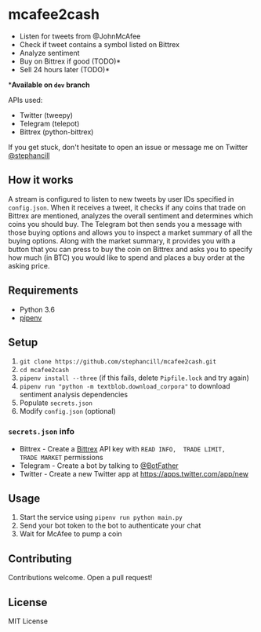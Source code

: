 # mcafee2cash
* Listen for tweets from @JohnMcAfee
* Check if tweet contains a symbol listed on Bittrex
* Analyze sentiment
* Buy on Bittrex if good (TODO)*
* Sell 24 hours later (TODO)*

***Available on `dev` branch**

APIs used:
* Twitter (tweepy)
* Telegram (telepot)
* Bittrex (python-bittrex)

If you get stuck, don't hesitate to open an issue or message me on Twitter [@stephancill](https://twitter.com/stephancill)

## How it works
A stream is configured to listen to new tweets by user IDs specified in `config.json`. When it receives a tweet, it checks if any coins that trade on Bittrex are mentioned, analyzes the overall sentiment and determines which coins you should buy. The Telegram bot then sends you a message with those buying options and allows you to inspect a market summary of all the buying options. Along with the market summary, it provides you with a button that you can press to buy the coin on Bittrex and asks you to specify how much (in BTC) you would like to spend and places a buy order at the asking price.

## Requirements
* Python 3.6
* [pipenv](https://github.com/pypa/pipenv)

## Setup
1. `git clone https://github.com/stephancill/mcafee2cash.git`
2. `cd mcafee2cash`
3. `pipenv install --three` (if this fails, delete `Pipfile.lock` and try again)
4. `pipenv run "python -m textblob.download_corpora"` to download sentiment analysis dependencies
5. Populate `secrets.json`
6. Modify `config.json` (optional)

### `secrets.json` info
* Bittrex - Create a [Bittrex](https://bittrex.com/Manage#sectionApi) API key with `READ INFO,	TRADE LIMIT,	TRADE MARKET` permissions
* Telegram - Create a bot by talking to [@BotFather](http://t.me/botfather)
* Twitter - Create a new Twitter app at https://apps.twitter.com/app/new

## Usage
1. Start the service using `pipenv run python main.py`
2. Send your bot token to the bot to authenticate your chat
3. Wait for McAfee to pump a coin

## Contributing
Contributions welcome. Open a pull request!

## License
MIT License
